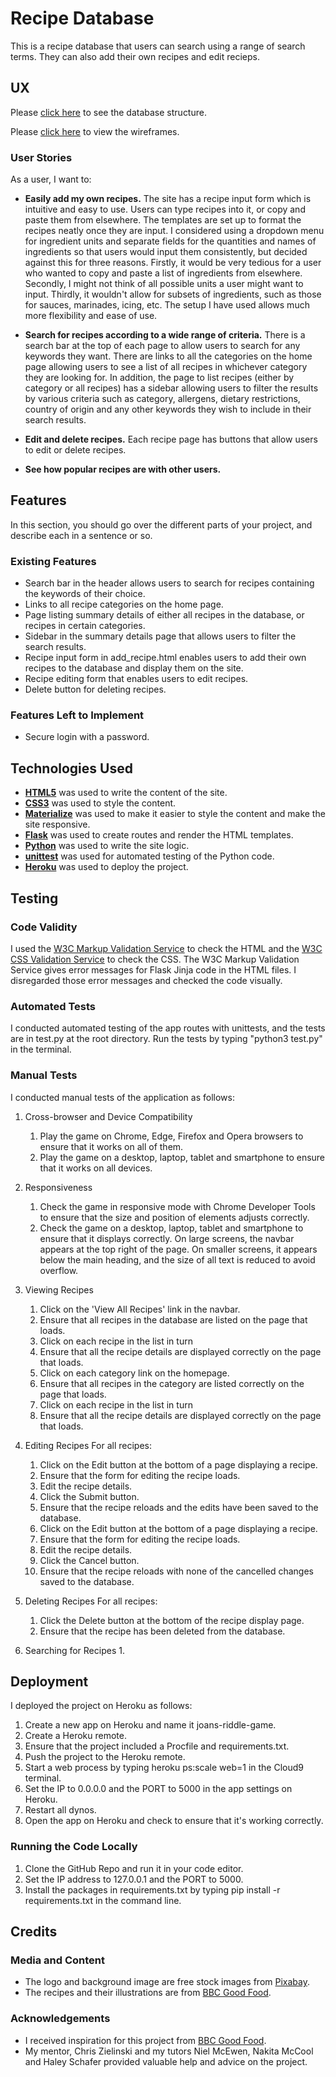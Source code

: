 # Recipe Database

This is a recipe database that users can search using a range of search terms. They can also add their own recipes and edit recieps.
 
## UX
 
Please [click here](https://docs.google.com/document/d/1sBT4_3UXoEjqRvrDu9hr3lfJOWcQb9BYC8f4kiqR5iw/edit?usp=sharing) to see the database structure.

Please [click here](https://github.com/joanms/recipe-database/blob/master/static/recipe_database_wireframes.pdf) to view the wireframes. 

### User Stories

As a user, I want to:
- **Easily add my own recipes.**
The site has a recipe input form which is intuitive and easy to use. Users can type recipes into it, or copy and paste them from elsewhere. 
The templates are set up to format the recipes neatly once they are input. I considered using a dropdown menu for ingredient units and separate 
fields for the quantities and names of ingredients so that users would input them consistently, but decided against this for three reasons. 
Firstly, it would be very tedious for a user who wanted to copy and paste a list of ingredients from elsewhere. Secondly, I might not think 
of all possible units a user might want to input. Thirdly, it wouldn't allow for subsets of ingredients, such as those for sauces, marinades, 
icing, etc. The setup I have used allows much more flexibility and ease of use.

- **Search for recipes according to a wide range of criteria.**
There is a search bar at the top of each page to allow users to search for any keywords they want. There are links to all the categories on the 
home page allowing users to see a list of all recipes in whichever category they are looking for. In addition, the page to list recipes (either 
by category or all recipes) has a sidebar allowing users to filter the results by various criteria such as category, allergens, dietary restrictions, 
country of origin and any other keywords they wish to include in their search results.

- **Edit and delete recipes.**
Each recipe page has buttons that allow users to edit or delete recipes.

- **See how popular recipes are with other users.**


## Features

In this section, you should go over the different parts of your project, and describe each in a sentence or so.
 
### Existing Features
- Search bar in the header allows users to search for recipes containing the keywords of their choice.
- Links to all recipe categories on the home page.
- Page listing summary details of either all recipes in the database, or recipes in certain categories.
- Sidebar in the summary details page that allows users to filter the search results.
- Recipe input form in add_recipe.html enables users to add their own recipes to the database and display them on the site.
- Recipe editing form that enables users to edit recipes.
- Delete button for deleting recipes.


### Features Left to Implement
- Secure login with a password.

## Technologies Used

- **[HTML5](https://developer.mozilla.org/en-US/docs/Web/Guide/HTML/HTML5)** was used to write the content of the site.
- **[CSS3](https://developer.mozilla.org/en-US/docs/Web/CSS/CSS3)** was used to style the content.
- **[Materialize](https://materializecss.com//)** was used to make it easier to style the content and make the site responsive.
- **[Flask](http://flask.pocoo.org/)** was used to create routes and render the HTML templates.
- **[Python](https://www.python.org/)** was used to write the site logic.
- **[unittest](https://docs.python.org/2/library/unittest.html)** was used for automated testing of the Python code.
- **[Heroku](https://www.heroku.com/)** was used to deploy the project.


## Testing

### Code Validity

I used the [W3C Markup Validation Service](https://validator.w3.org/) to check the HTML and the [W3C CSS Validation Service](https://jigsaw.w3.org/css-validator/) to check the CSS. 
The W3C Markup Validation Service gives error messages for Flask Jinja code in the HTML files. I disregarded those error messages and checked the code visually.

### Automated Tests

I conducted automated testing of the app routes with unittests, and the tests are in test.py at the root directory. Run the tests by typing "python3 test.py" in the terminal. 

### Manual Tests

I conducted manual tests of the application as follows:

1. Cross-browser and Device Compatibility
    1. Play the game on Chrome, Edge, Firefox and Opera browsers to ensure that it works on all of them.
    2. Play the game on a desktop, laptop, tablet and smartphone to ensure that it works on all devices.

2. Responsiveness
    1. Check the game in responsive mode with Chrome Developer Tools to ensure that the size and position of elements adjusts correctly.
    2. Check the game on a desktop, laptop, tablet and smartphone to ensure that it displays correctly. On large screens, the navbar appears 
    at the top right of the page. On smaller screens, it appears below the main heading, and the size of all text is reduced to avoid overflow.

3. Viewing Recipes
    1. Click on the 'View All Recipes' link in the navbar.
    2. Ensure that all recipes in the database are listed on the page that loads.
    3. Click on each recipe in the list in turn
    4. Ensure that all the recipe details are displayed correctly on the page that loads.
    5. Click on each category link on the homepage.
    6. Ensure that all recipes in the category are listed correctly on the page that loads.
    7. Click on each recipe in the list in turn
    8. Ensure that all the recipe details are displayed correctly on the page that loads.
 
4. Editing Recipes
    For all recipes:    
    1. Click on the Edit button at the bottom of a page displaying a recipe.
    2. Ensure that the form for editing the recipe loads.
    3. Edit the recipe details.
    4. Click the Submit button.
    5. Ensure that the recipe reloads and the edits have been saved to the database.
    6. Click on the Edit button at the bottom of a page displaying a recipe.
    7. Ensure that the form for editing the recipe loads.
    8. Edit the recipe details.
    8. Click the Cancel button.
    9. Ensure that the recipe reloads with none of the cancelled changes saved to the database.

5. Deleting Recipes
    For all recipes:
    1. Click the Delete button at the bottom of the recipe display page.
    2. Ensure that the recipe has been deleted from the database.

6. Searching for Recipes
    1. 


## Deployment

I deployed the project on Heroku as follows:

1. Create a new app on Heroku and name it joans-riddle-game.
2. Create a Heroku remote.
3. Ensure that the project included a Procfile and requirements.txt.
4. Push the project to the Heroku remote.
6. Start a web process by typing heroku ps:scale web=1 in the Cloud9 terminal.
5. Set the IP to 0.0.0.0 and the PORT to 5000 in the app settings on Heroku.
7. Restart all dynos.
8. Open the app on Heroku and check to ensure that it's working correctly.

### Running the Code Locally
1. Clone the GitHub Repo and run it in your code editor.
2. Set the IP address to 127.0.0.1 and the PORT to 5000.
3. Install the packages in requirements.txt by typing pip install -r requirements.txt in the command line.


## Credits

### Media and Content
- The logo and background image are free stock images from [Pixabay](https://pixabay.com/).
- The recipes and their illustrations are from [BBC Good Food](https://www.bbcgoodfood.com/recipes).

### Acknowledgements

- I received inspiration for this project from [BBC Good Food](https://www.bbcgoodfood.com/recipes).
- My mentor, Chris Zielinski and my tutors Niel McEwen, Nakita McCool and Haley Schafer provided 
valuable help and advice on the project.
